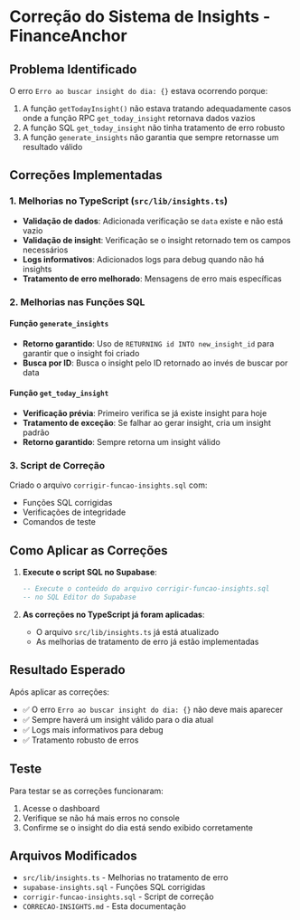 # Correção do Sistema de Insights - FinanceAnchor

## Problema Identificado

O erro `Erro ao buscar insight do dia: {}` estava ocorrendo porque:

1. A função `getTodayInsight()` não estava tratando adequadamente casos onde a função RPC `get_today_insight` retornava dados vazios
2. A função SQL `get_today_insight` não tinha tratamento de erro robusto
3. A função `generate_insights` não garantia que sempre retornasse um resultado válido

## Correções Implementadas

### 1. Melhorias no TypeScript (`src/lib/insights.ts`)

- **Validação de dados**: Adicionada verificação se `data` existe e não está vazio
- **Validação de insight**: Verificação se o insight retornado tem os campos necessários
- **Logs informativos**: Adicionados logs para debug quando não há insights
- **Tratamento de erro melhorado**: Mensagens de erro mais específicas

### 2. Melhorias nas Funções SQL

#### Função `generate_insights`
- **Retorno garantido**: Uso de `RETURNING id INTO new_insight_id` para garantir que o insight foi criado
- **Busca por ID**: Busca o insight pelo ID retornado ao invés de buscar por data

#### Função `get_today_insight`
- **Verificação prévia**: Primeiro verifica se já existe insight para hoje
- **Tratamento de exceção**: Se falhar ao gerar insight, cria um insight padrão
- **Retorno garantido**: Sempre retorna um insight válido

### 3. Script de Correção

Criado o arquivo `corrigir-funcao-insights.sql` com:
- Funções SQL corrigidas
- Verificações de integridade
- Comandos de teste

## Como Aplicar as Correções

1. **Execute o script SQL no Supabase**:
   ```sql
   -- Execute o conteúdo do arquivo corrigir-funcao-insights.sql
   -- no SQL Editor do Supabase
   ```

2. **As correções no TypeScript já foram aplicadas**:
   - O arquivo `src/lib/insights.ts` já está atualizado
   - As melhorias de tratamento de erro já estão implementadas

## Resultado Esperado

Após aplicar as correções:

- ✅ O erro `Erro ao buscar insight do dia: {}` não deve mais aparecer
- ✅ Sempre haverá um insight válido para o dia atual
- ✅ Logs mais informativos para debug
- ✅ Tratamento robusto de erros

## Teste

Para testar se as correções funcionaram:

1. Acesse o dashboard
2. Verifique se não há mais erros no console
3. Confirme se o insight do dia está sendo exibido corretamente

## Arquivos Modificados

- `src/lib/insights.ts` - Melhorias no tratamento de erro
- `supabase-insights.sql` - Funções SQL corrigidas
- `corrigir-funcao-insights.sql` - Script de correção
- `CORRECAO-INSIGHTS.md` - Esta documentação 